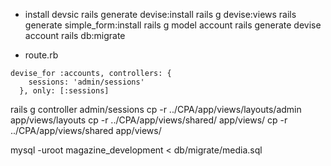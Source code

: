 * install devsic
  rails generate devise:install
  rails g devise:views
  rails generate simple_form:install
  rails g model account
  rails generate devise account
  rails db:migrate
  
*  route.rb
```
devise_for :accounts, controllers: {
    sessions: 'admin/sessions'
  }, only: [:sessions]
```
  rails g controller admin/sessions
  cp -r  ../CPA/app/views/layouts/admin app/views/layouts
  cp -r  ../CPA/app/views/shared/ app/views/
  cp -r  ../CPA/app/views/shared app/views/


  mysql -uroot magazine_development < db/migrate/media.sql

